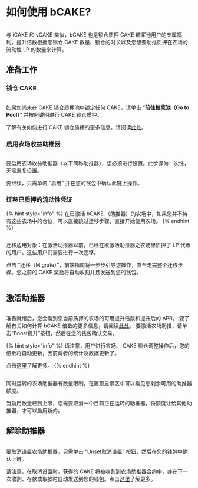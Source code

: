 # 如何使用 bCAKE?

<figure><img src="../../../../.gitbook/assets/how-to-use-bCAKE.png" alt=""><figcaption></figcaption></figure>

与 iCAKE 和 vCAKE 类似，bCAKE 也是锁仓质押 CAKE 糖浆池用户的专属福利。提升倍数根据您锁仓 CAKE 数量、锁仓的时长以及您想要助推质押在农场的流动性 LP 的数量来计算。

## 准备工作

### 锁仓 CAKE

<figure><img src="../../../../.gitbook/assets/农场助推器 (1).png" alt=""><figcaption></figcaption></figure>

如果您尚未在 CAKE 锁仓质押池中锁定任何 CAKE，请单击 “**前往糖浆池（Go to Pool）**” 并按照说明进行 CAKE 锁仓质押。

了解有关如何进行 CAKE 锁仓质押的更多信息，请阅读[此处](../../../../products/syrup-pools/cake-tang-jiang-chi/ru-he-shi-yong-suo-cang-zhi-ya-tang-jiang-chi.md)。

### 启用农场收益助推器

<figure><img src="../../../../.gitbook/assets/启用.png" alt=""><figcaption></figcaption></figure>

要启用农场收益助推器（以下简称助推器），您必须进行设置。此步骤为一次性，无需重复设置。

要继续，只需单击 “启用” 并在您的钱包中确认此链上操作。

### 迁移已质押的流动性凭证

{% hint style="info" %}
在已激活 bCAKE （助推器）的农场中，如果您并不持有这些农场中的仓位，可以直接跳过迁移步骤，直接开始使用农场。
{% endhint %}

<figure><img src="../../../../.gitbook/assets/bCAKE-staking-migration-needed.png" alt=""><figcaption></figcaption></figure>

迁移适用对象：在激活助推器以前，已经在欲激活助推器之农场里质押了 LP 代币的用户。这些用户们需要进行一次迁移。

点击 “迁移（Migrate）”，前端指南将一步步引导您操作，直至走完整个迁移步骤。您之前的 CAKE 奖励将自动收割并且发送到您的钱包。

<figure><img src="../../../../.gitbook/assets/bCAKE-migration-inprogress.png" alt=""><figcaption></figcaption></figure>

## 激活助推器

<figure><img src="../../../../.gitbook/assets/bCAKE-pending-activation (1).png" alt=""><figcaption></figcaption></figure>

准备就绪后，您会看到您当前质押的农场的可用提升倍数和提升后的 APR。 要了解有关如何计算 bCAKE 倍数的更多信息，请阅读[此处](../faq.md)。 要激活农场助推，请单击“Boost提升”按钮，然后在您的钱包确认交易。

{% hint style="info" %}
请注意，用户进行农场、 CAKE 锁仓调整操作后，您的倍数将自动更新，因前两者的统计及数据更新了。

点击[这里](../faq.md)了解更多。
{% endhint %}

<figure><img src="../../../../.gitbook/assets/bCAKE-farm-number-limit.png" alt=""><figcaption></figcaption></figure>

同时运转的农场助推器有数量限制，在置顶显示区中可以看见您剩余可用的助推器额度。

当启用数量已到上限，您需要取消一个目前正在运转的助推器，将额度让给其他助推器，才可以启用新的。

## 解除助推器

<figure><img src="../../../../.gitbook/assets/bCAKE-pending-unset.png" alt=""><figcaption></figcaption></figure>

要取消设置农场助推器，只需单击 “Unset取消设置” 按钮，然后在您的钱包中确认上链。&#x20;

请注意，在取消设置时，获得的 CAKE 将被收割到农场助推器合约中，并在下一次收割、存款或取款时自动发送到您的钱包。点击[这里](../faq.md)了解更多。
